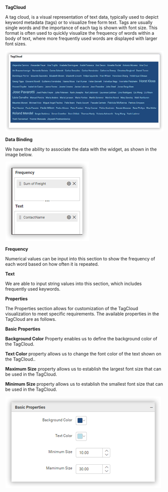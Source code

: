**TagCloud**

A tag cloud, is a visual representation of text data, typically used to depict keyword metadata (tags) or to visualize free form text. Tags are usually single words and the importance of each tag is shown with font size. This format is often used to quickly visualize the frequency of words within a body of text, where more frequently used words are displayed with larger font sizes.

![TagCloud](Images/SampleImage.png)

**Data Binding**

We have the ability to associate the data with the widget, as shown in the image below.

![Data Binding](Images/DataBinding.png)

**Frequency**

Numerical values can be input into this section to show the frequency of each word based on how often it is repeated.

**Text**

We are able to input string values into this section, which includes frequently used keywords.

**Properties**

The Properties section allows for customization of the TagCloud visualization to meet specific requirements. The available properties in the TagCloud are as follows.

**Basic Properties**

**Background Color** Property enables us to define the background color of the TagCloud.

**Text Color**  property allows us to change the font color of the text shown on the TagCloud..

**Maximum Size** property allows us to establish the largest font size that can be used in the TagCloud.

**Minimum Size** property allows us to establish the smallest font size that can be used in the TagCloud.

![Basic Properties](Images/BasicProperties.png)
